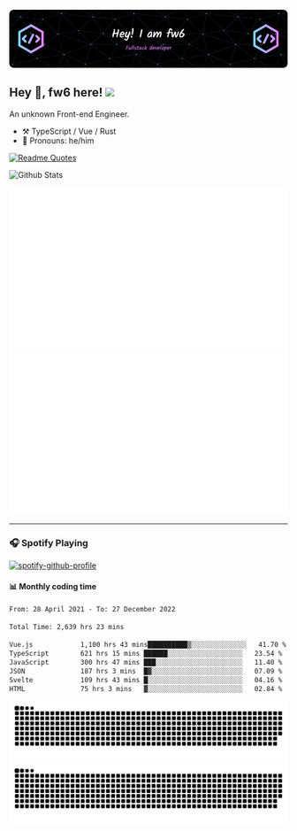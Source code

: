 ![Header](github-header-image.png)

## Hey 👋, fw6 here! <img src="https://github.githubassets.com/images/mona-whisper.gif" height="24" />


An unknown Front-end Engineer.

-   :hammer_and_pick: TypeScript / Vue / Rust
-   :man: Pronouns: he/him


[![Readme Quotes](https://quotes-github-readme.vercel.app/api?type=horizontal&theme=algolia)](https://github.com/piyushsuthar/github-readme-quotes)



![Github Stats](https://github-readme-stats.vercel.app/api?username=fw6&bg_color=30,e96443,904e95&title_color=fff&text_color=fff)

![](https://raw.githubusercontent.com/fw6/github-stats-transparent/output/generated/overview.svg)
![](https://raw.githubusercontent.com/fw6/github-stats-transparent/output/generated/languages.svg)


---

### 🎧 Spotify Playing

<!-- ![spotify-github-profile](/img/default.svg) -->

[![spotify-github-profile](https://spotify-github-profile.vercel.app/api/view?uid=r6wn4hdvypv0lkzyrj0e0pjct&cover_image=true&theme=default&bar_color=53b14f&bar_color_cover=true)](https://github.com/kittinan/spotify-github-profile)
#### :bar_chart: Monthly coding time

<!--START_SECTION:waka-->

```text
From: 28 April 2021 - To: 27 December 2022

Total Time: 2,639 hrs 23 mins

Vue.js            1,100 hrs 43 mins██████████▒░░░░░░░░░░░░░░   41.70 %
TypeScript        621 hrs 15 mins ██████░░░░░░░░░░░░░░░░░░░   23.54 %
JavaScript        300 hrs 47 mins ███░░░░░░░░░░░░░░░░░░░░░░   11.40 %
JSON              187 hrs 3 mins  █▓░░░░░░░░░░░░░░░░░░░░░░░   07.09 %
Svelte            109 hrs 43 mins █░░░░░░░░░░░░░░░░░░░░░░░░   04.16 %
HTML              75 hrs 3 mins   ▓░░░░░░░░░░░░░░░░░░░░░░░░   02.84 %
```

<!--END_SECTION:waka-->




![github contribution grid snake animation](https://raw.githubusercontent.com/platane/platane/output/github-contribution-grid-snake-dark.svg#gh-dark-mode-only)![github contribution grid snake animation](https://raw.githubusercontent.com/platane/platane/output/github-contribution-grid-snake.svg#gh-light-mode-only)
